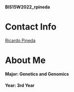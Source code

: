 #### BIS15W2022_rpineda

# Contact Info

[Ricardo Pineda](mailto:rhpineda@ucdavis.edu)  

# About Me

#### Major: Genetics and Genomics
#### Year: 3rd Year



